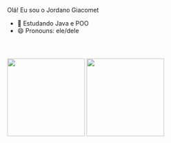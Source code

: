 Olá! Eu sou o Jordano Giacomet 

- 🌱 Estudando Java e POO
- 😄 Pronouns: ele/dele


<!DOCTYPE html>
<html lang="en">
<head> 
</head>
<body>


<header>
    <link rel="stylesheet" href="https://cdn.jsdelivr.net/gh/devicons/devicon@v2.15.1/devicon.min.css">
</header>

 <img height="180em" src="https://github-readme-stats.vercel.app/api?username=jordanogiacomet&amp;show_icons=true&amp;theme=dark&amp;include_all_commits=true&amp;count_private=true" style="max-width: 100%;">
    
 <img height="180em" src="https://github-readme-stats.vercel.app/api/top-langs/?username=jordanogiacomet&amp;layout=compact&amp;langs_count=7&amp;theme=dark" style="max-width: 100%;">
 
 <i class="devicon-android-plain"></i>

</body>
</html>
